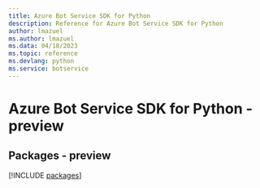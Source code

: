 ```yaml
---
title: Azure Bot Service SDK for Python
description: Reference for Azure Bot Service SDK for Python
author: lmazuel
ms.author: lmazuel
ms.data: 04/18/2023
ms.topic: reference
ms.devlang: python
ms.service: botservice
---
```

# Azure Bot Service SDK for Python - preview
## Packages - preview
[!INCLUDE [packages](bot-service-index.md)]